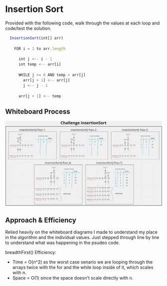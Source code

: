 # Insertion Sort
<!-- Description of the challenge -->
Provided with the following code, walk through the values at each loop and code/test the solution.

```js
  InsertionSort(int[] arr)

    FOR i = 1 to arr.length

      int j <-- i - 1
      int temp <-- arr[i]

      WHILE j >= 0 AND temp < arr[j]
        arr[j + 1] <-- arr[j]
        j <-- j - 1

      arr[j + 1] <-- temp
```

## Whiteboard Process
<!-- Embedded whiteboard image -->
![whiteboard img](./insertion-sort.png)

## Approach & Efficiency
<!-- What approach did you take? Discuss Why. What is the Big O space/time for this approach? -->
Relied heavily on the whiteboard diagrams I made to understand my place in the algorithm and the individual values. Just stepped through line by line to understand what was happening in the psudeo code.

breadthFirst() Efficiency:
- Time = O(n^2) as the worst case senario we are looping through the arrays twice with the for and the while loop inside of it, which scales with n.
- Space = O(1) since the space doesn't scale directly with n.